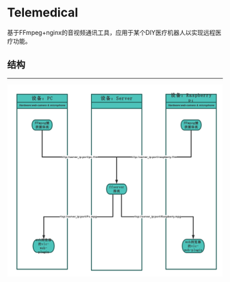 # Telemedical
基于FFmpeg+nginx的音视频通讯工具，应用于某个DIY医疗机器人以实现远程医疗功能。
## 结构
--------------------------------------------------------------------------
![image](https://github.com/zengyuxiu/Telemedical/blob/master/pic/structure.png)
